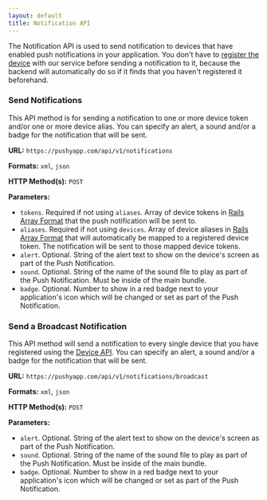 ```yaml
---
layout: default
title: Notification API
---
```


The Notification API is used to send notification to devices that have enabled push notifications in your application. You don't have to [register the device](/api/device.html) with our service before sending a notification to it, because the backend will automatically do so if it finds that you haven't registered it beforehand.

### Send Notifications

This API method is for sending a notification to one or more device token and/or one or more device alias. You can specify an alert, a sound and/or a badge for the notification that will be sent.

**URL:**
`https://pushyapp.com/api/v1/notifications`

**Formats:**
`xml`, `json`

**HTTP Method(s):**
`POST`

**Parameters:**
* `tokens`. Required if not using `aliases`. Array of device tokens in [Rails Array Format](/docs/rails-array.html) that the push notification will be sent to.
* `aliases`. Required if not using `devices`. Array of device aliases in [Rails Array Format](/docs/rails-array.html) that will automatically be mapped to a registered device token. The notification will be sent to those mapped device tokens.
* `alert`. Optional. String of the alert text to show on the device's screen as part of the Push Notification.
* `sound`. Optional. String of the name of the sound file to play as part of the Push Notification. Must be inside of the main bundle.
* `badge`. Optional. Number to show in a red badge next to your application's icon which will be changed or set as part of the Push Notification.

### Send a Broadcast Notification

This API method will send a notification to every single device that you have registered using the [Device API](/api/device.html). You can specify an alert, a sound and/or a badge for the notification that will be sent.

**URL:**
`https://pushyapp.com/api/v1/notifications/broadcast`

**Formats:**
`xml`, `json`

**HTTP Method(s):**
`POST`

**Parameters:**
* `alert`. Optional. String of the alert text to show on the device's screen as part of the Push Notification.
* `sound`. Optional. String of the name of the sound file to play as part of the Push Notification. Must be inside of the main bundle.
* `badge`. Optional. Number to show in a red badge next to your application's icon which will be changed or set as part of the Push Notification.
